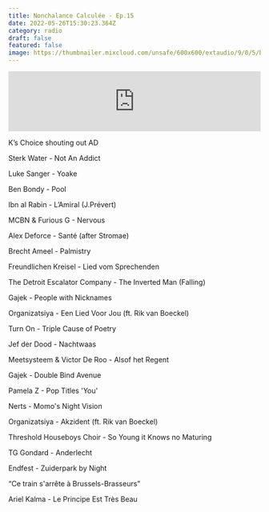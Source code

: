 ```yaml
---
title: Nonchalance Calculée - Ep.15
date: 2022-05-26T15:30:23.364Z
category: radio
draft: false
featured: false
image: https://thumbnailer.mixcloud.com/unsafe/600x600/extaudio/9/0/5/b/57af-1950-4cb3-9ee4-0170b152385e
---
```

<iframe width="100%" height="120" src="https://www.mixcloud.com/widget/iframe/?hide_cover=1&feed=%2FKioskRadio%2Fnonchalance-calcul%C3%A9e-w-alex-deforce-kiosk-radio-24012022%2F" frameborder="0" ></iframe>

K’s Choice shouting out AD

Sterk Water - Not An Addict

Luke Sanger - Yoake

Ben Bondy - Pool

Ibn al Rabin - L’Amiral (J.Prévert)

MCBN & Furious G - Nervous

Alex Deforce - Santé (after Stromae)

Brecht Ameel - Palmistry

Freundlichen Kreisel - Lied vom Sprechenden

The Detroit Escalator Company - The Inverted Man (Falling)

Gajek - People with Nicknames

Organizatsiya - Een Lied Voor Jou (ft. Rik van Boeckel)

Turn On - Triple Cause of Poetry

Jef der Dood - Nachtwaas

Meetsysteem & Victor De Roo - Alsof het Regent

Gajek - Double Bind Avenue

Pamela Z - Pop Titles 'You'

Nerts - Momo's Night Vision

Organizatsiya - Akzident (ft. Rik van Boeckel)

Threshold Houseboys Choir - So Young it Knows no Maturing

TG Gondard - Anderlecht

Endfest - Zuiderpark by Night

“Ce train s'arrête à Brussels-Brasseurs”

Ariel Kalma - Le Principe Est Très Beau